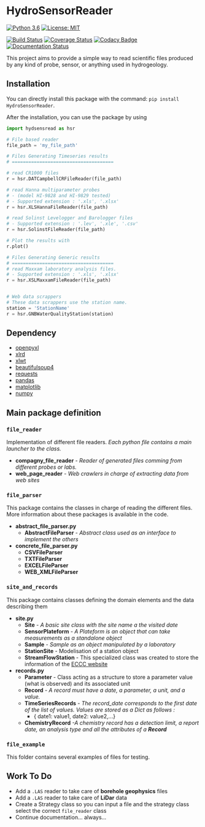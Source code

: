 # HydroSensorReader


[![Python 3.6](https://img.shields.io/badge/python-3.6-blue.svg)](https://www.python.org/downloads/release/python-360/)
[![License: MIT](https://img.shields.io/badge/License-MIT-yellow.svg)](https://opensource.org/licenses/MIT)

[![Build Status](https://travis-ci.org/cgq-qgc/HydroSensorReader.svg?branch=master)](https://travis-ci.org/cgq-qgc/HydroSensorReader)
[![Coverage Status](https://coveralls.io/repos/github/cgq-qgc/HydroSensorReader/badge.svg)](https://coveralls.io/github/cgq-qgc/HydroSensorReader)
[![Codacy Badge](https://api.codacy.com/project/badge/Grade/f305b1763bf647c0b7342e4699c5f5db)](https://www.codacy.com/app/jnsebgosselin/HydroSensorReader?utm_source=github.com&amp;utm_medium=referral&amp;utm_content=cgq-qgc/HydroSensorReader&amp;utm_campaign=Badge_Grade)
[![Documentation Status](https://readthedocs.org/projects/hydrosensorreader/badge/?version=latest)](http://hydrosensorreader.readthedocs.io/en/latest/?badge=latest)


This project aims to provide a simple way to read scientific files produced by
any kind of probe, sensor, or anything used in hydrogeology.

## Installation

You can directly install this package with the command:
`pip install HydroSensorReader`.

After the installation, you can use the package by using 
```python
import hydsensread as hsr

# File based reader
file_path = 'my_file_path'

# Files Generating Timeseries results
# =====================================

# read CR1000 files
r = hsr.DATCampbellCRFileReader(file_path)

# read Hanna multiparameter probes 
# - (model HI-9828 and HI-9829 tested)
# - Supported extension : '.xls', '.xlsx'
r = hsr.XLSHannaFileReader(file_path)

# read Solinst Levelogger and Barologger files
# - Supported extension : '.lev', '.xle', '.csv'
r = hsr.SolinstFileReader(file_path)

# Plot the results with
r.plot()

# Files Generating Generic results
# =====================================
# read Maxxam laboratory analysis files.
# - Supported extension : '.xls', '.xlsx'
r = hsr.XSLMaxxamFileReader(file_path)


# Web data scrappers 
# These data scrappers use the station name.
station = 'StationName'
r = hsr.GNBWaterQualityStation(station)
```


## Dependency

- [openpyxl](https://openpyxl.readthedocs.io/en/default/)
- [xlrd](http://www.python-excel.org/)
- [xlwt](http://www.python-excel.org/)
- [beautifulsoup4](https://www.crummy.com/software/BeautifulSoup/)
- [requests](http://docs.python-requests.org/en/master/)
- [pandas](https://pandas.pydata.org/)
- [matplotlib](https://matplotlib.org/)
- [numpy](http://www.numpy.org/)



## Main package definition

### `file_reader`

Implementation of different file readers.
_Each python file contains a main launcher to the class._

* __compagny_file_reader__
_- Reader of generated files comming from different probes or labs._
* __web_page_reader__
_- Web crawlers in charge of extracting data from web sites_

### `file_parser`


This package contains the classes in charge of reading the different files.
More information about these packages is available in the code.
* __abstract_file_parser.py__
    * __AbstractFileParser__
    _- Abstract class used as an interface to implement the others_
* __concrete_file_parser.py__
    * __CSVFileParser__
    * __TXTFileParser__
    * __EXCELFileParser__
    * __WEB_XMLFileParser__

### `site_and_records`

This package contains classes defining the domain elements and the data describing them
* __site.py__
    * __Site__
        _- A basic site class with the site name a the visited date_
    * __SensorPlateform__
        _- A Plateform is an object that can take measurements as a standalone object_
    * __Sample__
        _- Sample as an object manipulated by a laboratory_
    * __StationSite__ - Modelisation of a station object
    * __StreamFlowStation__ - This specialized class was created to store the information of the [ECCC website](http://climate.weather.gc.ca/historical_data/search_historic_data_e.html)
* __records.py__
    * __Parameter__ - Class acting as a structure to store a parameter value (what is observed) and its associated unit
    * __Record__ 
    _- A record must have a date, a parameter, a unit, and a value._
    * __TimeSeriesRecords__ 
    _- The record_date corresponds to the first date of the list of values. Values are stored as a Dict as follows :_
        - { date1: value1, date2: value2,...}
    * __ChemistryRecord__
    _-A chemistry record has a detection limit, a report date, an analysis type and all the attributes of a __Record___
        
### `file_example`


This folder contains several examples of files for testing.
    
    
## Work To Do

-   Add a `.LAS` reader to take care of __borehole geophysics__ files
-   Add a `.LAS` reader to take care of __LiDar__ data
-   Create a Strategy class so you can input a file and the strategy class select the correct `file_reader` class
-   Continue documentation... always...

    

   
